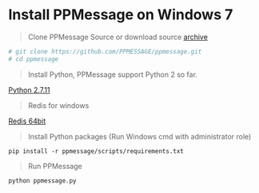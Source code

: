 # Install PPMessage on Windows 7


> Clone PPMessage Source or download source [archive](https://github.com/PPMESSAGE/ppmessage/archive/master.zip)


```bash
# git clone https://github.com/PPMESSAGE/ppmessage.git
# cd ppmessage

```

> Install Python, PPMessage support Python 2 so far.

[Python 2.7.11](https://www.python.org/ftp/python/2.7.11/python-2.7.11.msi)


> Redis for windows


[Redis 64bit](https://github.com/MSOpenTech/redis/releases/download/win-3.0.503/Redis-x64-3.0.503.msi)

> Install Python packages (Run Windows cmd with administrator role)

```
pip install -r ppmessage/scripts/requirements.txt
```

> Run PPMessage

```bash
python ppmessage.py
```